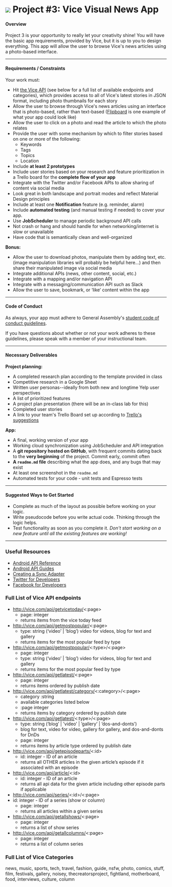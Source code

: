 # ![](https://ga-dash.s3.amazonaws.com/production/assets/logo-9f88ae6c9c3871690e33280fcf557f33.png) Project #3: Vice Visual News App

#### Overview

Project 3 is your opportunity to really let your creativity shine! You will have the basic app requirements, provided by Vice, but it is up to you to design everything. This app will allow the user to browse Vice's news articles using a photo-based interface.

---

#### Requirements / Constraints

Your work must:

- Hit [the Vice API](http://www.vice.com/en_us/api/getlatest/0) (see below for a full list of available endpoints and categories), which provides access to all of Vice's latest stories in JSON format, including photo thumbnails for each story
- Allow the user to browse through Vice's news articles using an interface that is photo-based, rather than text-based ([Flipboard](https://flipboard.com/) is one example of what your app could look like)	
- Allow the user to click on a photo and read the article to which the photo relates	
- Provide the user with some mechanism by which to filter stories based on one or more of the following:	
	- Keywords
	- Tags
	- Topics
	- Location
- Include **at least 2 prototypes**
- Include user stories based on your research and feature prioritization in a Trello board for the **complete flow of your app**
- Integrate with the Twitter and/or Facebook APIs to allow sharing of content via social media
- Look great in both landscape and portrait modes and reflect Material Design principles
- Include at least one **Notification** feature (e.g. reminder, alarm)
- Include **automated testing** (and manual testing if needed) to cover your app.
- Use **JobScheduler** to manage periodic background API calls
- Not crash or hang and should handle for when networking/internet is slow or unavailable
- Have code that is semantically clean and well-organized



**Bonus:**

- Allow the user to download photos, manipulate them by adding text, etc. (image manipulation libraries will probably be helpful here...) and then share their manipulated image via social media
- Integrate additional APIs (news, other content, social, etc.)
- Integrate with a mapping and/or navigation API
- Integrate with a messaging/communication API such as Slack
- Allow the user to save, bookmark, or ‘like’ content within the app

---

#### Code of Conduct

As always, your app must adhere to General Assembly's [student code of conduct guidelines](https://charlesdrews.gitbooks.io/ga-adi-macaron/content/markdown/code-of-conduct.html).

If you have questions about whether or not your work adheres to these guidelines, please speak with a member of your instructional team.

---

#### Necessary Deliverables

**Project planning:**
- A completed research plan according to the template provided in class
- Competitive research in a Google Sheet
- Written user personas--ideally from both new and longtime Yelp user perspectives
- A list of prioritized features
- A project plan presentation (there will be an in-class lab for this)
- Completed user stories
- A link to your team's Trello Board set up according to [Trello's suggestions](http://buildbettersoftware.com/with-trello/)

**App:**
- A final, working version of your app
- Working cloud synchronization using JobScheduler and API integration
- A **git repository hosted on GitHub**, with frequent commits dating back to the **very beginning** of the project. Commit early, commit often
- **A `readme.md` file** describing what the app does, and any bugs that may exist
- At least one screenshot in the `readme.md`
- Automated tests for your code - unit tests and Espresso tests

---

#### Suggested Ways to Get Started

- Complete as much of the layout as possible before working on your logic.
- Write pseudocode before you write actual code. Thinking through the logic helps.
- Test functionality as soon as you complete it. *Don't start working on a new feature until all the existing features are working!*

---

### Useful Resources

- [Android API Reference](http://developer.android.com/reference/packages.html)
- [Android API Guides](http://developer.android.com/guide/index.html)
- [Creating a Sync Adapter](http://developer.android.com/training/sync-adapters/creating-sync-adapter.html)
- [Twitter for Developers](https://dev.twitter.com/)
- [Facebook for Developers](https://developers.facebook.com/)

### Full List of Vice API endpoints

- http://vice.com/api/getvicetoday/<:page>
  - page: integer
  - returns items from the vice today feed
- http://vice.com/api/getmostpopular/<:page>
  - type: string (‘video’ | ‘blog’)  video for videos, blog for text and gallery
  - returns items for the most popular feed by type
- http://vice.com/api/getmostpopular/<:type>/<:page>
  - page: integer
  - type: string (‘video’ | ‘blog’)  video for videos, blog for text and gallery
  - returns items for the most popular feed by type
- http://vice.com/api/getlatest/<:page>
  - page: integer
  - returns items ordered by publish date
- http://vice.com/api/getlatest/category/<:category>/<:page>
  - category :string
  - available categories listed below
  - :page integer
  - returns items by category ordered by publish date
- http://vice.com/api/getlatest/<:type>/<:page>
  - type: string (‘blog’ | ’video’ | ’gallery’ | ’dos-and-donts’)
  - blog for text, video for video, gallery for gallery, and dos-and-donts for DnDs
  - page: integer
  - returns items by article type ordered by publish date
- http://vice.com/api/getepisodeparts/<:id>
  - id: integer - ID of an article
  - returns all OTHER articles in the given article’s episode if it associated with an episode
- http://vice.com/api/article/<:id>
  - id: integer - ID of an article
  - returns all api data for the given article including other episode parts if applicable
- http://vice.com/api/series/<:id>/<:page>
- id: integer - ID of a series (show or column)
  - page: integer
  - returns all articles within a given series
- http://vice.com/api/getallshows/<:page>
  - page: integer
  - returns a list of show series
- http://vice.com/api/getallcolumns/<:page>
  - page: integer
  - returns a list of column series

### Full List of Vice Categories
  news, music, sports, tech, travel, fashion, guide, nsfw, photo, comics, stuff, film, festivals, gallery, noisey, thecreatorsproject, fightland, motherboard, food, interviews, culture, column
